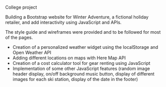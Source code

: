 College project

Building a Bootstrap website for Winter Adventure, a fictional holiday retailer, and add interactivity using JavaScript and APIs.

The style guide and wireframes were provided and to be followed for most of the pages.

- Creation of a personalized weather widget using the localStorage and Open Weather API
- Adding different locations on maps with Here Map API
- Creation of a cost calculator tool for gear renting using JavaScript
- Implementation of some other JavaScript features (random image header display, on/off background music button, display of different images for each ski station, display of the date in the footer)
